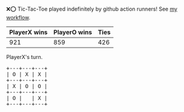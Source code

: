 :x::o: Tic-Tac-Toe played indefinitely by github action runners! See [my workflow](.github/workflows/play.yaml).

|PlayerX wins|PlayerO wins|Ties|
|-|-|-|
|921|859|426|

PlayerX's turn.

<pre>
+---+---+---+
| O | X | X |
+---+---+---+
| X | O | O |
+---+---+---+
| O |   | X |
+---+---+---+
</pre>